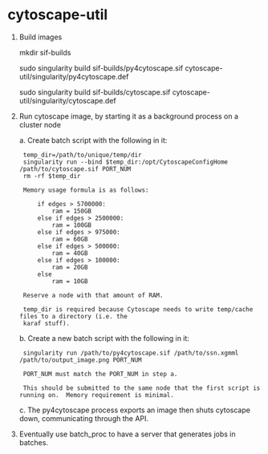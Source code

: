 # cytoscape-util

1. Build images

    mkdir sif-builds

    sudo singularity build sif-builds/py4cytoscape.sif cytoscape-util/singularity/py4cytoscape.def

    sudo singularity build sif-builds/cytoscape.sif cytoscape-util/singularity/cytoscape.def

2. Run cytoscape image, by starting it as a background process on a cluster node

    a. Create batch script with the following in it:

        temp_dir=/path/to/unique/temp/dir
        singularity run --bind $temp_dir:/opt/CytoscapeConfigHome /path/to/cytoscape.sif PORT_NUM
        rm -rf $temp_dir

        Memory usage formula is as follows:

            if edges > 5700000:
                ram = 150GB
            else if edges > 2500000:
                ram = 100GB
            else if edges > 975000:
                ram = 60GB
            else if edges > 500000:
                ram = 40GB
            else if edges > 100000:
                ram = 20GB
            else
                ram = 10GB

        Reserve a node with that amount of RAM.

        temp_dir is required because Cytoscape needs to write temp/cache files to a directory (i.e. the
        karaf stuff).

    b. Create a new batch script with the following in it:

        singularity run /path/to/py4cytoscape.sif /path/to/ssn.xgmml /path/to/output_image.png PORT_NUM

        PORT_NUM must match the PORT_NUM in step a.

        This should be submitted to the same node that the first script is running on.  Memory requirement is minimal.

    c. The py4cytoscape process exports an image then shuts cytoscape down, communicating through the API.
    
3. Eventually use batch_proc to have a server that generates jobs in batches.

